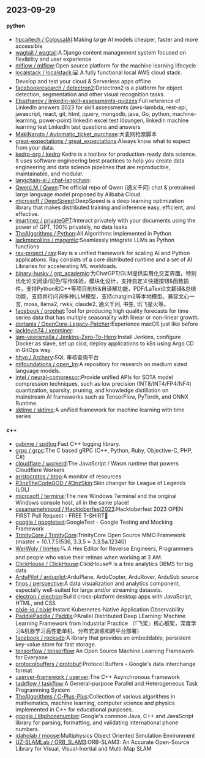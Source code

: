 ## 2023-09-29

#### python
* [hpcaitech / ColossalAI](https://github.com/hpcaitech/ColossalAI):Making large AI models cheaper, faster and more accessible
* [wagtail / wagtail](https://github.com/wagtail/wagtail):A Django content management system focused on flexibility and user experience
* [mlflow / mlflow](https://github.com/mlflow/mlflow):Open source platform for the machine learning lifecycle
* [localstack / localstack](https://github.com/localstack/localstack):💻 A fully functional local AWS cloud stack. Develop and test your cloud & Serverless apps offline
* [facebookresearch / detectron2](https://github.com/facebookresearch/detectron2):Detectron2 is a platform for object detection, segmentation and other visual recognition tasks.
* [Ebazhanov / linkedin-skill-assessments-quizzes](https://github.com/Ebazhanov/linkedin-skill-assessments-quizzes):Full reference of LinkedIn answers 2023 for skill assessments (aws-lambda, rest-api, javascript, react, git, html, jquery, mongodb, java, Go, python, machine-learning, power-point) linkedin excel test lösungen, linkedin machine learning test LinkedIn test questions and answers
* [MakiNaruto / Automatic_ticket_purchase](https://github.com/MakiNaruto/Automatic_ticket_purchase):大麦网抢票脚本
* [great-expectations / great_expectations](https://github.com/great-expectations/great_expectations):Always know what to expect from your data.
* [kedro-org / kedro](https://github.com/kedro-org/kedro):Kedro is a toolbox for production-ready data science. It uses software engineering best practices to help you create data engineering and data science pipelines that are reproducible, maintainable, and modular.
* [langchain-ai / chat-langchain](https://github.com/langchain-ai/chat-langchain):
* [QwenLM / Qwen](https://github.com/QwenLM/Qwen):The official repo of Qwen (通义千问) chat & pretrained large language model proposed by Alibaba Cloud.
* [microsoft / DeepSpeed](https://github.com/microsoft/DeepSpeed):DeepSpeed is a deep learning optimization library that makes distributed training and inference easy, efficient, and effective.
* [imartinez / privateGPT](https://github.com/imartinez/privateGPT):Interact privately with your documents using the power of GPT, 100% privately, no data leaks
* [TheAlgorithms / Python](https://github.com/TheAlgorithms/Python):All Algorithms implemented in Python
* [jackmpcollins / magentic](https://github.com/jackmpcollins/magentic):Seamlessly integrate LLMs as Python functions
* [ray-project / ray](https://github.com/ray-project/ray):Ray is a unified framework for scaling AI and Python applications. Ray consists of a core distributed runtime and a set of AI Libraries for accelerating ML workloads.
* [binary-husky / gpt_academic](https://github.com/binary-husky/gpt_academic):为ChatGPT/GLM提供实用化交互界面，特别优化论文阅读/润色/写作体验，模块化设计，支持自定义快捷按钮&函数插件，支持Python和C++等项目剖析&自译解功能，PDF/LaTex论文翻译&总结功能，支持并行问询多种LLM模型，支持chatglm2等本地模型。兼容文心一言, moss, llama2, rwkv, claude2, 通义千问, 书生, 讯飞星火等。
* [facebook / prophet](https://github.com/facebook/prophet):Tool for producing high quality forecasts for time series data that has multiple seasonality with linear or non-linear growth.
* [dortania / OpenCore-Legacy-Patcher](https://github.com/dortania/OpenCore-Legacy-Patcher):Experience macOS just like before
* [jacklevin74 / xenminer](https://github.com/jacklevin74/xenminer):
* [iam-veeramalla / Jenkins-Zero-To-Hero](https://github.com/iam-veeramalla/Jenkins-Zero-To-Hero):Install Jenkins, configure Docker as slave, set up cicd, deploy applications to k8s using Argo CD in GitOps way.
* [hhyo / Archery](https://github.com/hhyo/Archery):SQL 审核查询平台
* [mlfoundations / open_lm](https://github.com/mlfoundations/open_lm):A repository for research on medium sized language models.
* [intel / neural-compressor](https://github.com/intel/neural-compressor):Provide unified APIs for SOTA model compression techniques, such as low precision (INT8/INT4/FP4/NF4) quantization, sparsity, pruning, and knowledge distillation on mainstream AI frameworks such as TensorFlow, PyTorch, and ONNX Runtime.
* [sktime / sktime](https://github.com/sktime/sktime):A unified framework for machine learning with time series

#### c++
* [gabime / spdlog](https://github.com/gabime/spdlog):Fast C++ logging library.
* [grpc / grpc](https://github.com/grpc/grpc):The C based gRPC (C++, Python, Ruby, Objective-C, PHP, C#)
* [cloudflare / workerd](https://github.com/cloudflare/workerd):The JavaScript / Wasm runtime that powers Cloudflare Workers
* [aristocratos / btop](https://github.com/aristocratos/btop):A monitor of resources
* [R3nzTheCodeGOD / R3nzSkin](https://github.com/R3nzTheCodeGOD/R3nzSkin):Skin changer for League of Legends (LOL)
* [microsoft / terminal](https://github.com/microsoft/terminal):The new Windows Terminal and the original Windows console host, all in the same place!
* [ossamamehmood / Hacktoberfest2023](https://github.com/ossamamehmood/Hacktoberfest2023):Hacktoberfest 2023 OPEN FIRST Pull Request - FREE T-SHIRT🎉
* [google / googletest](https://github.com/google/googletest):GoogleTest - Google Testing and Mocking Framework
* [TrinityCore / TrinityCore](https://github.com/TrinityCore/TrinityCore):TrinityCore Open Source MMO Framework (master = 10.1.7.51536, 3.3.5 = 3.3.5a.12340)
* [WerWolv / ImHex](https://github.com/WerWolv/ImHex):🔍 A Hex Editor for Reverse Engineers, Programmers and people who value their retinas when working at 3 AM.
* [ClickHouse / ClickHouse](https://github.com/ClickHouse/ClickHouse):ClickHouse® is a free analytics DBMS for big data
* [ArduPilot / ardupilot](https://github.com/ArduPilot/ardupilot):ArduPlane, ArduCopter, ArduRover, ArduSub source
* [finos / perspective](https://github.com/finos/perspective):A data visualization and analytics component, especially well-suited for large and/or streaming datasets.
* [electron / electron](https://github.com/electron/electron):Build cross-platform desktop apps with JavaScript, HTML, and CSS
* [pixie-io / pixie](https://github.com/pixie-io/pixie):Instant Kubernetes-Native Application Observability
* [PaddlePaddle / Paddle](https://github.com/PaddlePaddle/Paddle):PArallel Distributed Deep LEarning: Machine Learning Framework from Industrial Practice （『飞桨』核心框架，深度学习&机器学习高性能单机、分布式训练和跨平台部署）
* [facebook / rocksdb](https://github.com/facebook/rocksdb):A library that provides an embeddable, persistent key-value store for fast storage.
* [tensorflow / tensorflow](https://github.com/tensorflow/tensorflow):An Open Source Machine Learning Framework for Everyone
* [protocolbuffers / protobuf](https://github.com/protocolbuffers/protobuf):Protocol Buffers - Google's data interchange format
* [userver-framework / userver](https://github.com/userver-framework/userver):The C++ Asynchronous Framework
* [taskflow / taskflow](https://github.com/taskflow/taskflow):A General-purpose Parallel and Heterogeneous Task Programming System
* [TheAlgorithms / C-Plus-Plus](https://github.com/TheAlgorithms/C-Plus-Plus):Collection of various algorithms in mathematics, machine learning, computer science and physics implemented in C++ for educational purposes.
* [google / libphonenumber](https://github.com/google/libphonenumber):Google's common Java, C++ and JavaScript library for parsing, formatting, and validating international phone numbers.
* [idaholab / moose](https://github.com/idaholab/moose):Multiphysics Object Oriented Simulation Environment
* [UZ-SLAMLab / ORB_SLAM3](https://github.com/UZ-SLAMLab/ORB_SLAM3):ORB-SLAM3: An Accurate Open-Source Library for Visual, Visual-Inertial and Multi-Map SLAM
